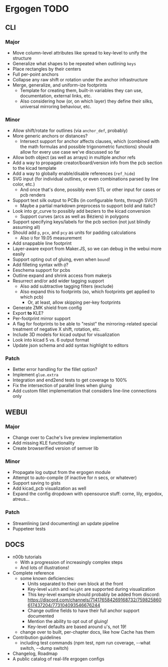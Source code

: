 # Ergogen TODO



## CLI

### Major

- Move column-level attributes like spread to key-level to unify the structure
- Generalize what shapes to be repeated when outlining `keys`
- Place rectangles by their centers
- Full per-point anchors
- Collapse any raw shift or rotation under the anchor infrastructure
- Merge, generalize, and uniform-ize footprints
    - Template for creating them, built-in variables they can use, documentation, external links, etc.
    - Also considering how (or, on which layer) they define their silks, universal mirroring behaviour, etc.

### Minor

- Allow shift/rotate for outlines (via `anchor_def`, probably)
- More generic anchors or distances?
    - Intersect support for anchor affects clauses, which (combined with the math formulas and possible trigonometric functions) should allow for every use case we've discussed so far
- Allow both object (as well as arrays) in multiple anchor refs
- Add a way to propagate creator/board/version info from the pcb section to the kicad template
- Add a way to globally enable/disable references (`ref_hide`)
- SVG input (for individual outlines, or even combinations parsed by line color, etc.)
    - And once that's done, possibly even STL or other input for cases or pcb renders
- Support text silk output to PCBs (in configurable fonts, through SVG?)
    - Maybe a partial markdown preprocess to support bold and italic?
- Look into gr_curve to possibly add beziers to the kicad conversion
    - Support curves (arcs as well as Béziers) in polygons
- Support specifying keys/labels for the pcb section (not just blindly assuming all)
- Should add `p`, `pcx`, and `pcy` as units for padding calculations
    - Also `U` for 19.05 measurement
- Add snappable line footprint
- Layer-aware export from Maker.JS, so we can debug in the webui more easily
- Support opting out of gluing, even when `bound`!
- Add filleting syntax with `@`?
- Eeschema support for pcbs
- Outline expand and shrink access from makerjs
- Resurrect and/or add wider tagging support
    - Also add subtractive tagging filters (exclude)
    - Also expand this to footprints (so, which footprints get applied to which pcb)
        - Or, at least, allow skipping per-key footprints
- Generate ZMK shield from config
- Export **to** KLE?
- Per-footprint mirror support
- A flag for footprints to be able to "resist" the mirroring-related special treatment of negative X shift, rotation, etc.
- Include 3D models for kicad output for visualization
- Look into kicad 5 vs. 6 output format
- Update json schema and add syntax highlight to editors


### Patch

- Better error handling for the fillet option?
- Implement `glue.extra`
- Integration and end2end tests to get coverage to 100%
- Fix the intersection of parallel lines when gluing
- Add custom fillet implementation that considers line-line connections only



## WEBUI

### Major

- Change over to Cache's live preview implementation
- Add missing KLE functionality
- Create browserified version of semver lib

### Minor

- Propagate log output from the ergogen module
- Attempt to auto-compile (if inactive for n secs, or whatever)
- Support saving to gists
- Add kicad_pcb visualization as well
- Expand the config dropdown with opensource stuff: corne, lily, ergodox, atreus...

### Patch

- Streamlining (and documenting) an update pipeline
- Puppeteer tests



## DOCS

- n00b tutorials
    - With a progression of increasingly complex steps
    - And lots of illustrations!
- Complete reference
    - some known deficiencies:
        - Units separated to their own block at the front
        - Key-level `width` and `height` are supported during visualization
        - This key-level example should probably be added from discord: https://discord.com/channels/714176584269168732/759825860617437204/773104093546676244
        - Change outline fields to have their full anchor support documented
        - Mention the ability to opt out of gluing!
        - Key-level defaults are based around u's, not 19!
    - change over to built, per-chapter docs, like how Cache has them
- Contribution guidelines
    - including test commands (npm test, npm run coverage, --what switch, --dump switch)
- Changelog, Roadmap
- A public catalog of real-life ergogen configs










